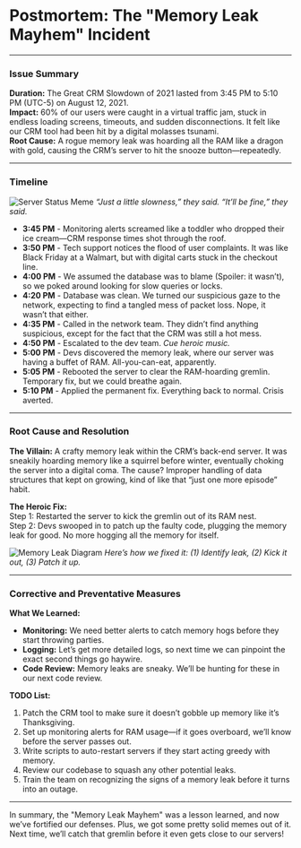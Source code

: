 # Postmortem: The "Memory Leak Mayhem" Incident

---

### Issue Summary

**Duration:** The Great CRM Slowdown of 2021 lasted from 3:45 PM to 5:10 PM (UTC-5) on August 12, 2021.  
**Impact:** 60% of our users were caught in a virtual traffic jam, stuck in endless loading screens, timeouts, and sudden disconnections. It felt like our CRM tool had been hit by a digital molasses tsunami.  
**Root Cause:** A rogue memory leak was hoarding all the RAM like a dragon with gold, causing the CRM’s server to hit the snooze button—repeatedly.

---

### Timeline

![Server Status Meme](https://i.imgur.com/9yVXt8m.jpg)
*“Just a little slowness,” they said. “It’ll be fine,” they said.*  

- **3:45 PM** - Monitoring alerts screamed like a toddler who dropped their ice cream—CRM response times shot through the roof.
- **3:50 PM** - Tech support notices the flood of user complaints. It was like Black Friday at a Walmart, but with digital carts stuck in the checkout line.
- **4:00 PM** - We assumed the database was to blame (Spoiler: it wasn’t), so we poked around looking for slow queries or locks.
- **4:20 PM** - Database was clean. We turned our suspicious gaze to the network, expecting to find a tangled mess of packet loss. Nope, it wasn’t that either.
- **4:35 PM** - Called in the network team. They didn’t find anything suspicious, except for the fact that the CRM was still a hot mess.
- **4:50 PM** - Escalated to the dev team. *Cue heroic music.*
- **5:00 PM** - Devs discovered the memory leak, where our server was having a buffet of RAM. All-you-can-eat, apparently.
- **5:05 PM** - Rebooted the server to clear the RAM-hoarding gremlin. Temporary fix, but we could breathe again.
- **5:10 PM** - Applied the permanent fix. Everything back to normal. Crisis averted. 

---

### Root Cause and Resolution

**The Villain:** A crafty memory leak within the CRM’s back-end server. It was sneakily hoarding memory like a squirrel before winter, eventually choking the server into a digital coma. The cause? Improper handling of data structures that kept on growing, kind of like that “just one more episode” habit.

**The Heroic Fix:**  
Step 1: Restarted the server to kick the gremlin out of its RAM nest.  
Step 2: Devs swooped in to patch up the faulty code, plugging the memory leak for good. No more hogging all the memory for itself.

![Memory Leak Diagram](https://i.imgur.com/Fg6Ghwb.png)
*Here’s how we fixed it: (1) Identify leak, (2) Kick it out, (3) Patch it up.*

---

### Corrective and Preventative Measures

**What We Learned:**  
- **Monitoring:** We need better alerts to catch memory hogs before they start throwing parties.
- **Logging:** Let’s get more detailed logs, so next time we can pinpoint the exact second things go haywire.
- **Code Review:** Memory leaks are sneaky. We’ll be hunting for these in our next code review.

**TODO List:**
1. Patch the CRM tool to make sure it doesn’t gobble up memory like it’s Thanksgiving.
2. Set up monitoring alerts for RAM usage—if it goes overboard, we’ll know before the server passes out.
3. Write scripts to auto-restart servers if they start acting greedy with memory.
4. Review our codebase to squash any other potential leaks.
5. Train the team on recognizing the signs of a memory leak before it turns into an outage.

---

In summary, the "Memory Leak Mayhem" was a lesson learned, and now we’ve fortified our defenses. Plus, we got some pretty solid memes out of it. Next time, we’ll catch that gremlin before it even gets close to our servers!
